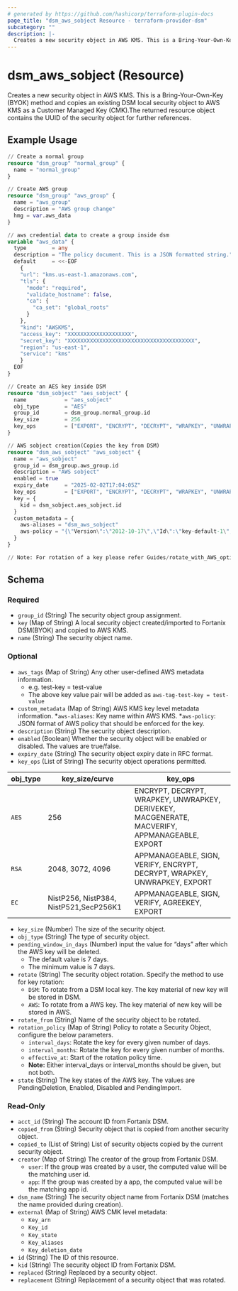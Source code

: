 ```yaml
---
# generated by https://github.com/hashicorp/terraform-plugin-docs
page_title: "dsm_aws_sobject Resource - terraform-provider-dsm"
subcategory: ""
description: |-
  Creates a new security object in AWS KMS. This is a Bring-Your-Own-Key (BYOK) method and copies an existing DSM local security object to AWS KMS as a Customer Managed Key (CMK).The returned resource object contains the UUID of the security object for further references.
---
```


# dsm_aws_sobject (Resource)

Creates a new security object in AWS KMS. This is a Bring-Your-Own-Key (BYOK) method and copies an existing DSM local security object to AWS KMS as a Customer Managed Key (CMK).The returned resource object contains the UUID of the security object for further references.

## Example Usage

```terraform
// Create a normal group
resource "dsm_group" "normal_group" {
  name = "normal_group"
}

// Create AWS group
resource "dsm_group" "aws_group" {
  name = "aws_group"
  description = "AWS group change"
  hmg = var.aws_data
}

// aws credential data to create a group inside dsm
variable "aws_data" {
  type        = any
  description = "The policy document. This is a JSON formatted string."
  default     = <<-EOF
    {
    "url": "kms.us-east-1.amazonaws.com",
    "tls": {
      "mode": "required",
      "validate_hostname": false,
      "ca": {
        "ca_set": "global_roots"
      }
    },
    "kind": "AWSKMS",
    "access_key": "XXXXXXXXXXXXXXXXXXXX",
    "secret_key": "XXXXXXXXXXXXXXXXXXXXXXXXXXXXXXXXXXXXXXXX",
    "region": "us-east-1",
    "service": "kms"
    }
  EOF
}

// Create an AES key inside DSM
resource "dsm_sobject" "aes_sobject" {
  name            = "aes_sobject"
  obj_type        = "AES"
  group_id        = dsm_group.normal_group.id
  key_size        = 256
  key_ops         = ["EXPORT", "ENCRYPT", "DECRYPT", "WRAPKEY", "UNWRAPKEY", "DERIVEKEY", "MACGENERATE", "MACVERIFY", "APPMANAGEABLE"]
}

// AWS sobject creation(Copies the key from DSM)
resource "dsm_aws_sobject" "aws_sobject" {
  name = "aws_sobject"
  group_id = dsm_group.aws_group.id
  description = "AWS sobject"
  enabled = true
  expiry_date     = "2025-02-02T17:04:05Z"
  key_ops         = ["EXPORT", "ENCRYPT", "DECRYPT", "WRAPKEY", "UNWRAPKEY", "DERIVEKEY", "MACGENERATE", "MACVERIFY", "APPMANAGEABLE"]
  key = {
    kid = dsm_sobject.aes_sobject.id
  }
  custom_metadata = {
    aws-aliases = "dsm_aws_sobject"
    aws-policy = "{\"Version\":\"2012-10-17\",\"Id\":\"key-default-1\",\"Statement\":[{\"Sid\":\"EnableIAMUserPermissions\",\"Effect\":\"Allow\",\"Principal\":{\"AWS\":\"arn:aws:iam::XXXXXXXXXXXX:root\"},\"Action\":\"kms:*\",\"Resource\":\"*\"}]}"
  }
}

// Note: For rotation of a key please refer Guides/rotate_with_AWS_option.
```

<!-- schema generated by tfplugindocs -->
## Schema

### Required

- `group_id` (String) The security object group assignment.
- `key` (Map of String) A local security object created/imported to Fortanix DSM(BYOK) and copied to AWS KMS.
- `name` (String) The security object name.

### Optional

- `aws_tags` (Map of String) Any other user-defined AWS metadata information.
   * e.g. test-key = test-value 
   * The above key value pair will be added as `aws-tag-test-key = test-value`
- `custom_metadata` (Map of String) AWS KMS key level metadata information.
   *`aws-aliases`: Key name within AWS KMS.
   *`aws-policy`: JSON format of AWS policy that should be enforced for the key.
- `description` (String) The security object description.
- `enabled` (Boolean) Whether the security object will be enabled or disabled. The values are true/false.
- `expiry_date` (String) The security object expiry date in RFC format.
- `key_ops` (List of String) The security object operations permitted.

| obj_type | key_size/curve | key_ops |
| -------- | -------- |-------- |
| `AES` | 256 | ENCRYPT, DECRYPT, WRAPKEY, UNWRAPKEY, DERIVEKEY, MACGENERATE, MACVERIFY, APPMANAGEABLE, EXPORT |
| `RSA` | 2048, 3072, 4096 | APPMANAGEABLE, SIGN, VERIFY, ENCRYPT, DECRYPT, WRAPKEY, UNWRAPKEY, EXPORT  |
| `EC` | NistP256, NistP384, NistP521,SecP256K1 | APPMANAGEABLE, SIGN, VERIFY, AGREEKEY, EXPORT
- `key_size` (Number) The size of the security object.
- `obj_type` (String) The type of security object.
- `pending_window_in_days` (Number) input the value for “days” after which the AWS key will be deleted.
   * The default value is 7 days.
   * The minimum value is 7 days.
- `rotate` (String) The security object rotation. Specify the method to use for key rotation:
   * `DSM`: To rotate from a DSM local key. The key material of new key will be stored in DSM.
   * `AWS`: To rotate from a AWS key. The key material of new key will be stored in AWS.
- `rotate_from` (String) Name of the security object to be rotated.
- `rotation_policy` (Map of String) Policy to rotate a Security Object, configure the below parameters.
   * `interval_days`: Rotate the key for every given number of days.
   * `interval_months`: Rotate the key for every given number of months.
   * `effective_at`: Start of the rotation policy time.
   * **Note:** Either interval_days or interval_months should be given, but not both.
- `state` (String) The key states of the AWS key. The values are PendingDeletion, Enabled, Disabled and PendingImport.

### Read-Only

- `acct_id` (String) The account ID from Fortanix DSM.
- `copied_from` (String) Security object that is copied from another security object.
- `copied_to` (List of String) List of security objects copied by the current security object.
- `creator` (Map of String) The creator of the group from Fortanix DSM.
   * `user`: If the group was created by a user, the computed value will be the matching user id.
   * `app`: If the group was created by a app, the computed value will be the matching app id.
- `dsm_name` (String) The security object name from Fortanix DSM (matches the name provided during creation).
- `external` (Map of String) AWS CMK level metadata:
   * `Key_arn`
   * `Key_id`
   * `Key_state`
   * `Key_aliases`
   * `Key_deletion_date`
- `id` (String) The ID of this resource.
- `kid` (String) The security object ID from Fortanix DSM.
- `replaced` (String) Replaced by a security object.
- `replacement` (String) Replacement of a security object that was rotated.
